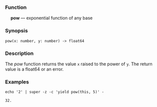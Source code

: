 ### Function

&emsp; **pow** &mdash; exponential function of any base

### Synopsis

```
pow(x: number, y: number) -> float64
```

### Description

The _pow_ function returns the value `x` raised to the power of `y`.
The return value is a float64 or an error.

### Examples

```mdtest-command
echo '2' | super -z -c 'yield pow(this, 5)' -
```

```mdtest-output
32.
```
